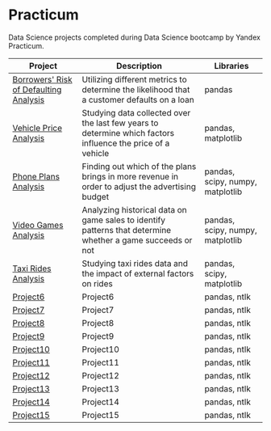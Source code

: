 # Practicum
Data Science projects completed during Data Science bootcamp by Yandex Practicum.

|Project |Description	|Libraries|
| ------ | ------ | ------ |
|[Borrowers' Risk of Defaulting Analysis](https://github.com/atikhomirovs/Practicum/tree/Project1) | Utilizing different metrics to determine the likelihood that a customer defaults on a loan | pandas |
|[Vehicle Price Analysis](https://github.com/atikhomirovs/Practicum/tree/Project2) | Studying data collected over the last few years to determine which factors influence the price of a vehicle | pandas, matplotlib |
|[Phone Plans Analysis](https://github.com/atikhomirovs/Practicum/tree/Project3) | Finding out which of the plans brings in more revenue in order to adjust the advertising budget | pandas, scipy, numpy, matplotlib |
|[Video Games Analysis](https://github.com/atikhomirovs/Practicum/tree/Project4) | Analyzing historical data on game sales to identify patterns that determine whether a game succeeds or not  | pandas, scipy, numpy, matplotlib |
|[Taxi Rides Analysis](https://github.com/atikhomirovs/Practicum/tree/Project5) | Studying taxi rides data and the impact of external factors on rides | pandas, scipy, matplotlib |
|[Project6](https://github.com/atikhomirovs/Practicum/tree/Project6) | Project6 | pandas, ntlk |
|[Project7](https://github.com/atikhomirovs/Practicum/tree/Project7) | Project7 | pandas, ntlk |
|[Project8](https://github.com/atikhomirovs/Practicum/tree/Project8) | Project8 | pandas, ntlk |
|[Project9](https://github.com/atikhomirovs/Practicum/tree/Project9) | Project9 | pandas, ntlk |
|[Project10](https://github.com/atikhomirovs/Practicum/tree/Project10) | Project10 | pandas, ntlk |
|[Project11](https://github.com/atikhomirovs/Practicum/tree/Project11) | Project11 | pandas, ntlk |
|[Project12](https://github.com/atikhomirovs/Practicum/tree/Project12) | Project12 | pandas, ntlk |
|[Project13](https://github.com/atikhomirovs/Practicum/tree/Project13) | Project13 | pandas, ntlk |
|[Project14](https://github.com/atikhomirovs/Practicum/tree/Project14) | Project14 | pandas, ntlk |
|[Project15](https://github.com/atikhomirovs/Practicum/tree/Project15) | Project15 | pandas, ntlk |
